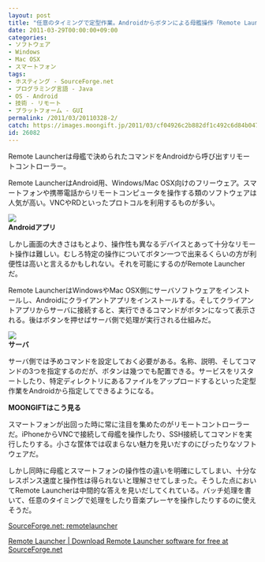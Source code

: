 ```yaml
---
layout: post
title: "任意のタイミングで定型作業。Androidからボタンによる母艦操作「Remote Launcher」"
date: 2011-03-29T00:00:00+09:00
categories:
- ソフトウェア
- Windows
- Mac OSX
- スマートフォン
tags: 
- ホスティング - SourceForge.net
- プログラミング言語 - Java
- OS - Android
- 技術 - リモート
- プラットフォーム - GUI
permalink: /2011/03/20110328-2/
catch: https://images.moongift.jp/2011/03/cf04926c2b882df1c492c6d84b0477e8.png
id: 26082
---
```

Remote Launcherは母艦で決められたコマンドをAndroidから呼び出すリモートコントローラー。

  

Remote LauncherはAndroid用、Windows/Mac OSX向けのフリーウェア。スマートフォンや携帯電話からリモートコンピュータを操作する類のソフトウェアは人気が高い。VNCやRDといったプロトコルを利用するものが多い。

  

![](https://images.moongift.jp/2011/03/device002_thumb.png)  
**Androidアプリ**

  

しかし画面の大きさはもとより、操作性も異なるデバイスとあって十分なリモート操作は難しい。むしろ特定の操作についてボタン一つで出来るくらいの方が利便性は高いと言えるかもしれない。それを可能にするのがRemote Launcherだ。

  
<!--more-->  

Remote LauncherはWindowsやMac OSX側にサーバソフトウェアをインストールし、Androidにクライアントアプリをインストールする。そしてクライアントアプリからサーバに接続すると、実行できるコマンドがボタンになって表示される。後はボタンを押せばサーバ側で処理が実行される仕組みだ。

  

![](https://images.moongift.jp/2011/03/cf04926c2b882df1c492c6d84b0477e8.png)  
**サーバ**

  

サーバ側では予めコマンドを設定しておく必要がある。名称、説明、そしてコマンドの3つを指定するのだが、ボタンは幾つでも配置できる。サービスをリスタートしたり、特定ディレクトリにあるファイルをアップロードするといった定型作業をAndroidから指定してできるようになる。

  
  
  

**MOONGIFTはこう見る**

  

スマートフォンが出回った時に常に注目を集めたのがリモートコントローラーだ。iPhoneからVNCで接続して母艦を操作したり、SSH接続してコマンドを実行したりする。小さな筐体では収まらない魅力を見いだすのにぴったりなソフトウェアだ。

  

しかし同時に母艦とスマートフォンの操作性の違いを明確にしてしまい、十分なレスポンス速度と操作性は得られないと理解させてしまった。そうした点においてRemote Launcherは中間的な答えを見いだしてくれている。バッチ処理を書いて、任意のタイミングで処理をしたり音楽プレーヤを操作したりするのに使えそうだ。

  

[SourceForge.net: remotelauncher](http://sourceforge.net/apps/mediawiki/remotelauncher/index.php?title=Remote_Launcher)

  

[Remote Launcher | Download Remote Launcher software for free at SourceForge.net](http://sourceforge.net/projects/remotelauncher/)


